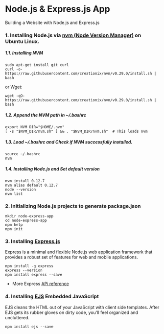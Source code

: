 # Node.js & Express.js App
Building a Website with Node.js and Express.js
### 1. Installing Node.js via [nvm (Node Version Manager)](https://github.com/creationix/nvm) on Ubuntu Linux.
##### 1.1. Installing NVM
```
sudo apt-get install git curl
curl -o- https://raw.githubusercontent.com/creationix/nvm/v0.29.0/install.sh | bash
```
or Wget:
```
wget -qO- https://raw.githubusercontent.com/creationix/nvm/v0.29.0/install.sh | bash
```
##### 1.2. Append the NVM path in ~/.bashrc
```
export NVM_DIR="$HOME/.nvm"
[ -s "$NVM_DIR/nvm.sh" ] && . "$NVM_DIR/nvm.sh"  # This loads nvm
```
##### 1.3. Load ~/.bashrc and Check if NVM successfully installed.
```
source ~/.bashrc
nvm
```
##### 1.4. Installing Node.js and Set default version
```
nvm install 0.12.7
nvm alias default 0.12.7
node --version
nvm list
```
### 2. Initializing Node.js projects to generate **package.json**
```
mkdir node-express-app
cd node-express-app
npm help
npm init
```
### 3. Installing [Express.js](http://expressjs.com)
Express is a minimal and flexible Node.js web application framework that provides a robust set of features for web and mobile applications.
```
npm install -g express
express --version
npm install express --save
```
- More Express [APi reference](http://expressjs.com/en/4x/api.html)
### 4. Installing [EJS](http://www.embeddedjs.com/) Embedded JavaScript
EJS cleans the HTML out of your JavaScript with client side templates. After EJS gets its rubber gloves on dirty code, you'll feel organized and uncluttered.
```
npm install ejs --save
```